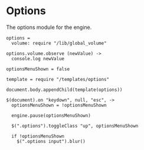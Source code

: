 Options
=======

The options module for the engine.

    options =
      volume: require "/lib/global_volume"

    options.volume.observe (newValue) ->
      console.log newValue

    optionsMenuShown = false

    template = require "/templates/options"

    document.body.appendChild(template(options))

    $(document).on "keydown", null, "esc", ->
      optionsMenuShown = !optionsMenuShown

      engine.pause(optionsMenuShown)

      $(".options").toggleClass "up", optionsMenuShown

      if !optionsMenuShown
        $(".options input").blur()
